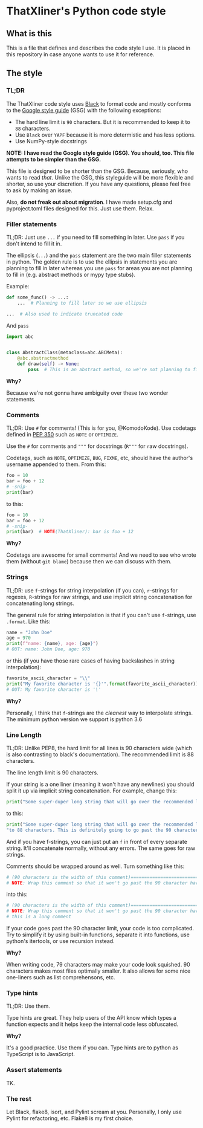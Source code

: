 # ThatXliner's Python code style
## What is this
This is a file that defines and describes the code style I use. It is placed in this repository in case anyone wants to use it for reference.

## The style

### TL;DR
The ThatXliner code style uses [Black][1] to format code and mostly conforms to the [Google style guide][2] (GSG) with the following exceptions:
 - The hard line limit is `90` characters. But it is recommended to keep it to `88` characters. 
 - Use `Black` over `YAPF` because it is more determistic and has less options.
 - Use NumPy-style docstrings

**NOTE: I have read the Google style guide (GSG). You should, too. This file attempts to be simpler than the GSG.**

This file is designed to be shorter than the GSG. Because, seriously, who wants to read *that*. Unlike the GSG, this styleguide will be more flexible and shorter, so use your discretion. If you have any questions, please feel free to ask by making an issue.

Also, **do not freak out about migration**. I have made setup.cfg and pyproject.toml files designed for this. Just use them. Relax.


### Filler statements

TL;DR: Just use `...` if you need to fill something in later. Use `pass` if you don't intend to fill it in.

The ellipsis (`...`) and the `pass` statement are the two main filler statements in python. The golden rule is to use the ellipsis in statements you are planning to fill in later whereas you use `pass` for areas you are not planning to fill in (e.g. abstract methods or mypy type stubs).

Example:

```python
def some_func() -> ...:
    ...  # Planning to fill later so we use ellipsis

...  # Also used to indicate truncated code
```
And `pass`
```python
import abc


class AbstractClass(metaclass=abc.ABCMeta):
    @abc.abstractmethod
    def draw(self) -> None:
        pass  # This is an abstract method, so we're not planning to fill this in
```

**Why?**

Because we're not gonna have ambiguity over these two wonder statements.

### Comments

TL;DR: Use `#` for comments! (This is for you, @KomodoKode). Use codetags defined in [PEP 350][3] such as `NOTE` or `OPTIMIZE`.

Use the `#` for comments and `"""` for docstrings (`R"""` for `r`aw docstrings).

Codetags, such as `NOTE`, `OPTIMIZE`, `BUG`, `FIXME`, etc, should have the author's username appended to them. From this:

```python
foo = 10
bar = foo + 12
# -snip-
print(bar)
```

to this:

```python
foo = 10
bar = foo + 12
# -snip-
print(bar)  # NOTE(ThatXliner): bar is foo + 12
```

**Why?**

Codetags are awesome for small comments! And we need to see who wrote them (without `git blame`) because then we can discuss with them.

### Strings

TL;DR: use `f`-strings for string interpolation (if you can), `r`-strings for regexes, `R`-strings for raw strings, and use implicit string concatenation for concatenating long strings.

The general rule for string interpolation is that if you can't use `f`-strings, use `.format`. Like this:

```python
name = "John Doe"
age = 970
print(f"name: {name}, age: {age}")
# OUT: name: John Doe, age: 970
```
or this (if you have those rare cases of having backslashes in string interpolation):

```python
favorite_ascii_character = "\\"
print("My favorite character is '{}'".format(favorite_ascii_character))
# OUT: My favorite character is '\'
```

**Why?**

Personally, I think that `f`-strings are the *cleanest* way to interpolate strings. The minimum python version we support is python 3.6

### Line Length
TL;DR:  Unlike PEP8, the hard limit for all lines is 90 characters wide (which is also contrasting to black's documentation). The recommended limit is 88 characters.

The line length limit is 90 characters.

If your string is a one liner (meaning it won't have any newlines) you should split it up via implicit string concatenation. For example, change this:
```python
print("Some super-duper long string that will go over the recommended line limit of 80 to 88 characters. This is definitely going to go past the 90 character hard limit.")
```
to this:
```python
print("Some super-duper long string that will go over the recommended line limit of 80 "
"to 88 characters. This is definitely going to go past the 90 character hard limit.")
```
And if you have f-strings, you can just put an `f` in front of every separate string. It'll concatenate normally, without any errors. The same goes for raw strings.

Comments should be wrapped around as well. Turn something like this:

```python
# (90 characters is the width of this comment)============================================
# NOTE: Wrap this comment so that it won't go past the 90 character hard limit. So yeah, this is a long comment
```
into this:
```python
# (90 characters is the width of this comment)============================================
# NOTE: Wrap this comment so that it won't go past the 90 character hard limit. So yeah,
# this is a long comment
```

If your code goes past the 90 character limit, your code is too complicated. Try to simplify it by using built-in functions, separate it into functions, use python's itertools, or use recursion instead.

**Why?**

When writing code, 79 characters may make your code look squished. 90 characters makes most files optimally smaller. It also allows for some nice one-liners such as list comprehensons, etc.

### Type hints
TL;DR: Use them.

Type hints are great. They help users of the API know which types a function expects and it helps keep the internal code less obfuscated.

**Why?**

It's a good practice. Use them if you can. Type hints are to python as TypeScript is to JavaScript.

### Assert statements

TK.

### The rest

Let Black, flake8, isort, and Pylint scream at you. Personally, I only use Pylint for refactoring, etc. Flake8 is my first choice.

[1]: https://github.com/psf/black "Black's GitHub repo"
[2]: https://google.github.io/styleguide/pyguide.html "Google's python styleguide"
[3]: https://www.python.org/dev/peps/pep-0350/ "Code tags"
